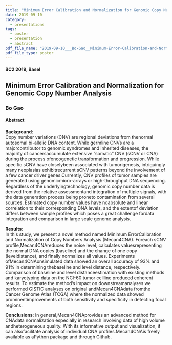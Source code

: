 ```yaml
---
title: "Minimum Error Calibration and Normalization for Genomic Copy Number Analysis"
date: 2019-09-10
category:
  - presentations
tags:
  - poster
  - presentation
  - abstract
pdf_file_name: "2019-09-10___Bo-Gao__Minimum-Error-Calibration-and-Normalization-for-Genomic-Copy-Number-Analysis__BC2_Basel_poster.pdf"
pdf_file_type: poster
---
```


#### BC2 2019, Basel
## Minimum Error Calibration and Normalization for Genomic Copy Number Analysis
### Bo Gao

#### Abstract

**Background**:  
Copy number variations (CNV) are regional deviations from thenormal autosomal bi-allelic DNA content. While germline CNVs are a majorcontributor to genomic syndromes and inherited diseases, the majority of cancersaccumulate extensive ”somatic” CNV (sCNV or CNA) during the process ofoncogenetic transformation and progression. While specific sCNV have closelybeen associated with tumorigenesis, intriguingly many neoplasias exhibitrecurrent sCNV patterns beyond the involvement of a few cancer driver genes.Currently, CNV profiles of tumor samples are generated using genomicmicro-arrays or high-throughput DNA sequencing. Regardless of the underlyingtechnology, genomic copy number data is derived from the relative assessmentand integration of multiple signals, with the data generation process being proneto contamination from several sources. Estimated copy number values have noabsolute and linear correlation to their corresponding DNA levels, and the extentof deviation differs between sample profiles which poses a great challenge fordata integration and comparison in large scale genome analysis.

**Results**:  
In this study, we present a novel method named Minimum ErrorCalibration and Normalization of Copy Numbers Analysis (Mecan4CNA). Foreach sCNV profile,Mecan4CNAreduces the noise level, calculates valuesrepresenting the normal DNA copies (baseline) and the change of one copy (leveldistance), and finally normalizes all values. Experiments ofMecan4CNAonsimulated data showed an overall accuracy of 93% and 91% in determining thebaseline and level distance, respectively. Comparison of baseline and level distanceestimation with existing methods and karyotyping data on the NCI-60 tumor cellline produced coherent results. To estimate the method’s impact on downstreamanalyses we performed GISTIC analyses on original andMecan4CNAdata fromthe Cancer Genome Atlas (TCGA) where the normalized data showed prominentimprovements of both sensitivity and specificity in detecting focal regions.

**Conclusions**: 
In general,Mecan4CNAprovides an advanced method for CNAdata normalization especially in research involving data of high volume andheterogeneous quality. With its informative output and visualization, it can alsofacilitate analysis of individual CNA profiles.Mecan4CNAis freely available as aPython package and through Github.




